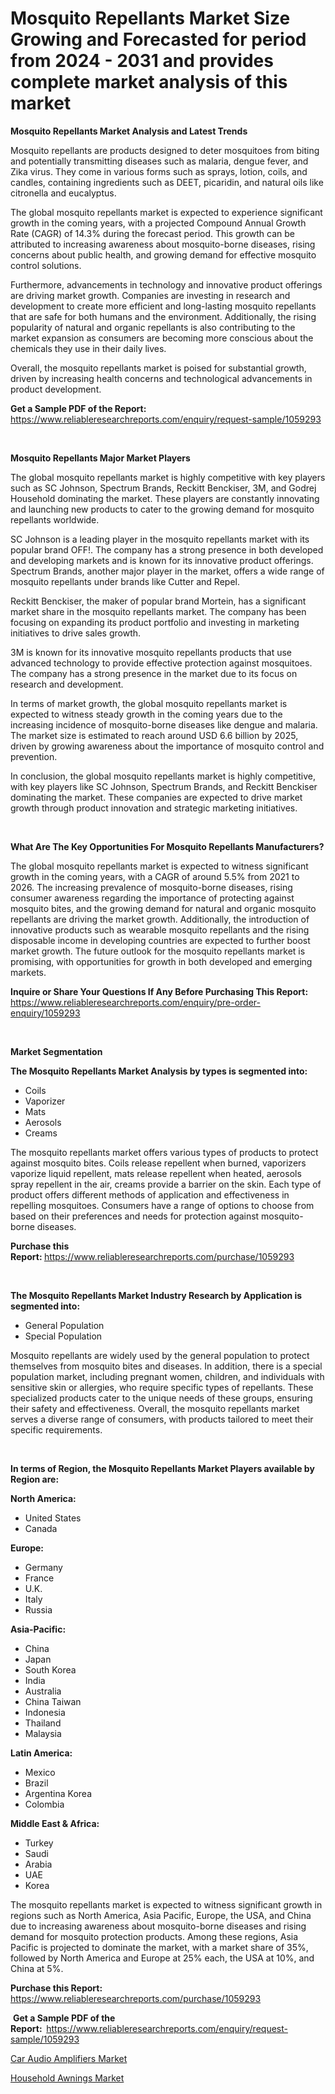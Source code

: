 <p><h1>Mosquito Repellants Market Size Growing and Forecasted for period from 2024 - 2031 and provides complete market analysis of this market</h1></p><p><strong>Mosquito Repellants Market Analysis and Latest Trends</strong></p>
<p><p>Mosquito repellants are products designed to deter mosquitoes from biting and potentially transmitting diseases such as malaria, dengue fever, and Zika virus. They come in various forms such as sprays, lotion, coils, and candles, containing ingredients such as DEET, picaridin, and natural oils like citronella and eucalyptus.</p><p>The global mosquito repellants market is expected to experience significant growth in the coming years, with a projected Compound Annual Growth Rate (CAGR) of 14.3% during the forecast period. This growth can be attributed to increasing awareness about mosquito-borne diseases, rising concerns about public health, and growing demand for effective mosquito control solutions. </p><p>Furthermore, advancements in technology and innovative product offerings are driving market growth. Companies are investing in research and development to create more efficient and long-lasting mosquito repellants that are safe for both humans and the environment. Additionally, the rising popularity of natural and organic repellants is also contributing to the market expansion as consumers are becoming more conscious about the chemicals they use in their daily lives.</p><p>Overall, the mosquito repellants market is poised for substantial growth, driven by increasing health concerns and technological advancements in product development.</p></p>
<p><strong>Get a Sample PDF of the Report:&nbsp;</strong> <a href="https://www.reliableresearchreports.com/enquiry/request-sample/1059293">https://www.reliableresearchreports.com/enquiry/request-sample/1059293</a></p>
<p>&nbsp;</p>
<p><strong>Mosquito Repellants Major Market Players</strong></p>
<p><p>The global mosquito repellants market is highly competitive with key players such as SC Johnson, Spectrum Brands, Reckitt Benckiser, 3M, and Godrej Household dominating the market. These players are constantly innovating and launching new products to cater to the growing demand for mosquito repellants worldwide.</p><p>SC Johnson is a leading player in the mosquito repellants market with its popular brand OFF!. The company has a strong presence in both developed and developing markets and is known for its innovative product offerings. Spectrum Brands, another major player in the market, offers a wide range of mosquito repellants under brands like Cutter and Repel.</p><p>Reckitt Benckiser, the maker of popular brand Mortein, has a significant market share in the mosquito repellants market. The company has been focusing on expanding its product portfolio and investing in marketing initiatives to drive sales growth.</p><p>3M is known for its innovative mosquito repellants products that use advanced technology to provide effective protection against mosquitoes. The company has a strong presence in the market due to its focus on research and development.</p><p>In terms of market growth, the global mosquito repellants market is expected to witness steady growth in the coming years due to the increasing incidence of mosquito-borne diseases like dengue and malaria. The market size is estimated to reach around USD 6.6 billion by 2025, driven by growing awareness about the importance of mosquito control and prevention.</p><p>In conclusion, the global mosquito repellants market is highly competitive, with key players like SC Johnson, Spectrum Brands, and Reckitt Benckiser dominating the market. These companies are expected to drive market growth through product innovation and strategic marketing initiatives.</p></p>
<p>&nbsp;</p>
<p><strong>What Are The Key Opportunities For Mosquito Repellants Manufacturers?</strong></p>
<p><p>The global mosquito repellants market is expected to witness significant growth in the coming years, with a CAGR of around 5.5% from 2021 to 2026. The increasing prevalence of mosquito-borne diseases, rising consumer awareness regarding the importance of protecting against mosquito bites, and the growing demand for natural and organic mosquito repellants are driving the market growth. Additionally, the introduction of innovative products such as wearable mosquito repellants and the rising disposable income in developing countries are expected to further boost market growth. The future outlook for the mosquito repellants market is promising, with opportunities for growth in both developed and emerging markets.</p></p>
<p><strong>Inquire or Share Your Questions If Any Before Purchasing This Report:</strong> <a href="https://www.reliableresearchreports.com/enquiry/pre-order-enquiry/1059293">https://www.reliableresearchreports.com/enquiry/pre-order-enquiry/1059293</a></p>
<p>&nbsp;</p>
<p><strong>Market Segmentation</strong></p>
<p><strong>The Mosquito Repellants Market Analysis by types is segmented into:</strong></p>
<p><ul><li>Coils</li><li>Vaporizer</li><li>Mats</li><li>Aerosols</li><li>Creams</li></ul></p>
<p><p>The mosquito repellants market offers various types of products to protect against mosquito bites. Coils release repellent when burned, vaporizers vaporize liquid repellent, mats release repellent when heated, aerosols spray repellent in the air, creams provide a barrier on the skin. Each type of product offers different methods of application and effectiveness in repelling mosquitoes. Consumers have a range of options to choose from based on their preferences and needs for protection against mosquito-borne diseases.</p></p>
<p><strong>Purchase this Report:&nbsp;</strong><a href="https://www.reliableresearchreports.com/purchase/1059293">https://www.reliableresearchreports.com/purchase/1059293</a></p>
<p>&nbsp;</p>
<p><strong>The Mosquito Repellants Market Industry Research by Application is segmented into:</strong></p>
<p><ul><li>General Population</li><li>Special Population</li></ul></p>
<p><p>Mosquito repellants are widely used by the general population to protect themselves from mosquito bites and diseases. In addition, there is a special population market, including pregnant women, children, and individuals with sensitive skin or allergies, who require specific types of repellants. These specialized products cater to the unique needs of these groups, ensuring their safety and effectiveness. Overall, the mosquito repellants market serves a diverse range of consumers, with products tailored to meet their specific requirements.</p></p>
<p>&nbsp;</p>
<p><strong>In terms of Region, the Mosquito Repellants Market Players available by Region are:</strong></p>
<p>
    <p> <strong> North America: </strong>
        <ul>
            <li>United States</li>
            <li>Canada</li>
        </ul>
        </p> 
    <p> <strong> Europe: </strong>
        <ul>
            <li>Germany</li>
            <li>France</li>
            <li>U.K.</li>
            <li>Italy</li>
            <li>Russia</li>
        </ul>
        </p> 
    <p> <strong> Asia-Pacific: </strong>
        <ul>
            <li>China</li>
            <li>Japan</li>
            <li>South Korea</li>
            <li>India</li>
            <li>Australia</li>
            <li>China Taiwan</li>
            <li>Indonesia</li>
            <li>Thailand</li>
            <li>Malaysia</li>
        </ul>
        </p> 
    <p> <strong> Latin America: </strong>
        <ul>
            <li>Mexico</li>
            <li>Brazil</li>
            <li>Argentina Korea</li>
            <li>Colombia</li>
        </ul>
        </p> 
    <p> <strong> Middle East & Africa: </strong>
        <ul>
            <li>Turkey</li>
            <li>Saudi</li>
            <li>Arabia</li>
            <li>UAE</li>
            <li>Korea</li>
        </ul>
    </p>
    </p>
<p><p>The mosquito repellants market is expected to witness significant growth in regions such as North America, Asia Pacific, Europe, the USA, and China due to increasing awareness about mosquito-borne diseases and rising demand for mosquito protection products. Among these regions, Asia Pacific is projected to dominate the market, with a market share of 35%, followed by North America and Europe at 25% each, the USA at 10%, and China at 5%.</p></p>
<p><strong>Purchase this Report: </strong><a href="https://www.reliableresearchreports.com/purchase/1059293">https://www.reliableresearchreports.com/purchase/1059293</a></p>
<p>&nbsp;<strong>Get a Sample PDF of the Report:&nbsp;&nbsp;</strong><a href="https://www.reliableresearchreports.com/enquiry/request-sample/1059293">https://www.reliableresearchreports.com/enquiry/request-sample/1059293</a></p>
<p><strong></strong></p>
<p><p><a href="https://meowing-canidae-761.notion.site/Car-Audio-Amplifiers-Market-Size-and-Examines-its-Market-Scope-with-a-Primary-Focus-on-Growth-Oppo-f75ca7c0e9e24f938e876cc19dee10ab">Car Audio Amplifiers Market</a></p><p><a href="https://github.com/mauripalmi/Market-Research-Report-List-2/blob/main/household-awnings-market.md">Household Awnings Market</a></p></p>